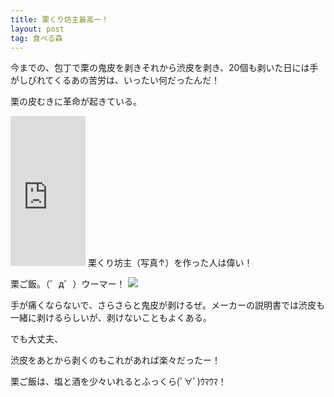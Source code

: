 ```yaml
---
title: 栗くり坊主最高ー！
layout: post
tag: 食べる森
---
```

今までの、包丁で栗の鬼皮を剥きそれから渋皮を剥き、20個も剥いた日には手がしびれてくるあの苦労は、いったい何だったんだ！


栗の皮むきに革命が起きている。
<iframe src="http://rcm-jp.amazon.co.jp/e/cm?lt1=_blank&bc1=FFFFFF&IS2=1&nou=1&bg1=FFFFFF&fc1=000000&lc1=0000FF&t=kobapan-22&o=9&p=8&l=as4&m=amazon&f=ifr&ref=ss_til&asins=B009G9ZYUM" style="width:120px;height:240px;" scrolling="no" marginwidth="0" marginheight="0" frameborder="0"></iframe>
栗くり坊主（写真↑）を作った人は偉い！


栗ご飯。（゜д゜）ウーマー！
<a href="http://www.flickr.com/photos/29905208@N05/8096602927/in/photostream" target="_blank"><img src="http://farm9.staticflickr.com/8047/8096602927_7b7a6bd4eb.jpg"></a>


手が痛くならないで、さらさらと鬼皮が剥けるぜ。メーカーの説明書では渋皮も一緒に剥けるらしいが、剥けないこともよくある。

でも大丈夫、

渋皮をあとから剥くのもこれがあれば楽々だったー！


栗ご飯は、塩と酒を少々いれるとふっくら(ﾟ∀ﾟ)ｳﾏｳﾏ！


